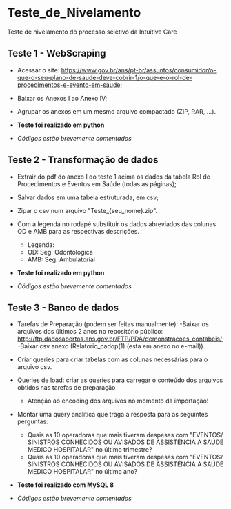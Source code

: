 # Teste_de_Nivelamento
 Teste de nivelamento do processo seletivo da Intuitive Care

## Teste 1 - WebScraping

- Acessar o site: https://www.gov.br/ans/pt-br/assuntos/consumidor/o-que-o-seu-plano-de-saude-deve-cobrir-1/o-que-e-o-rol-de-procedimentos-e-evento-em-saude;
- Baixar os Anexos I ao Anexo IV;
- Agrupar os anexos em um mesmo arquivo compactado (ZIP, RAR, ...).

 - **Teste foi realizado em python**
 - _Códigos estão brevemente comentados_


## Teste 2 - Transformação de dados
 
- Extrair do pdf do anexo I do teste 1 acima os dados da tabela Rol de Procedimentos e Eventos em Saúde (todas as páginas); 
- Salvar dados em uma tabela estruturada, em csv;
- Zipar o csv num arquivo "Teste_{seu_nome}.zip". 
- Com a legenda no rodapé substituir os dados abreviados das colunas OD e AMB para as respectivas descrições.
  - Legenda:  
   - OD: Seg. Odontólogica   
   - AMB: Seg. Ambulatorial

 - **Teste foi realizado em python**

 - _Códigos estão brevemente comentados_

## Teste 3 - Banco de dados

- Tarefas de Preparação (podem ser feitas manualmente):
  -Baixar os arquivos dos últimos 2 anos no repositório público: http://ftp.dadosabertos.ans.gov.br/FTP/PDA/demonstracoes_contabeis/;
  -Baixar csv anexo (Relatorio_cadop(1) (esta em anexo no e-mail)).

- Criar queries para criar tabelas com as colunas necessárias para o arquivo csv.
- Queries de load: criar as queries para carregar o conteúdo dos arquivos obtidos nas tarefas de preparação
  - Atenção ao encoding dos arquivos no momento da importação!
- Montar uma query analítica que traga a resposta para as seguintes perguntas:
  - Quais as 10 operadoras que mais tiveram despesas com "EVENTOS/ SINISTROS CONHECIDOS OU AVISADOS  DE ASSISTÊNCIA A SAÚDE MEDICO HOSPITALAR" no último trimestre?
  - Quais as 10 operadoras que mais tiveram despesas com "EVENTOS/ SINISTROS CONHECIDOS OU AVISADOS  DE ASSISTÊNCIA A SAÚDE MEDICO HOSPITALAR" no último ano?

 - **Teste foi realizado com MySQL 8**

 - _Códigos estão brevemente comentados_

